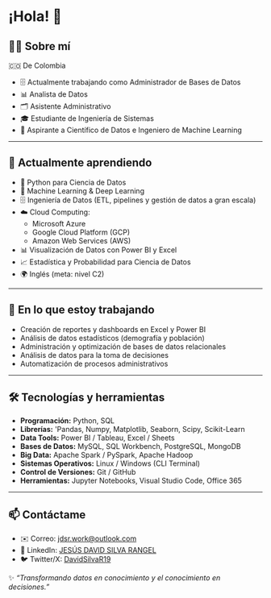 # ¡Hola! 👋

## 👨‍💻 Sobre mí
🇨🇴 De Colombia
- 🗄️ Actualmente trabajando como Administrador de Bases de Datos
- 📊 Analista de Datos  
- 🗂️ Asistente Administrativo  
- 🎓 Estudiante de Ingeniería de Sistemas  
- 🚀 Aspirante a Científico de Datos e Ingeniero de Machine Learning  

---

## 🌱 Actualmente aprendiendo

- 🐍 Python para Ciencia de Datos  
- 🤖 Machine Learning & Deep Learning  
- 🗄️ Ingeniería de Datos (ETL, pipelines y gestión de datos a gran escala)  
- ☁️ Cloud Computing:  
  - Microsoft Azure
  - Google Cloud Platform (GCP)
  - Amazon Web Services (AWS)
- 📊 Visualización de Datos con Power BI y Excel  
- 📈 Estadística y Probabilidad para Ciencia de Datos  
- 🌍 Inglés (meta: nivel C2)  

---

## 💼 En lo que estoy trabajando

- Creación de reportes y dashboards en Excel y Power BI
- Análisis de datos estadísticos (demografía y población)
- Administración y optimización de bases de datos relacionales
- Análisis de datos para la toma de decisiones  
- Automatización de procesos administrativos  

---

## 🛠️ Tecnologías y herramientas

- **Programación:** Python, SQL
- **Librerías:** 'Pandas, Numpy, Matplotlib, Seaborn, Scipy, Scikit-Learn
- **Data Tools:** Power BI / Tableau, Excel / Sheets
- **Bases de Datos:** MySQL, SQL Workbench, PostgreSQL, MongoDB
- **Big Data:** Apache Spark / PySpark, Apache Hadoop
- **Sistemas Operativos:** Linux / Windows (CLI Terminal)
- **Control de Versiones:** Git / GitHub
- **Herramientas:** Jupyter Notebooks, Visual Studio Code, Office 365

---

## 📫 Contáctame
- ✉️ Correo: [jdsr.work@outlook.com](mailto:jdsr.cuentapersona@gmail.com)
- 💼 LinkedIn: [JESÚS DAVID SILVA RANGEL](https://www.linkedin.com/in/jes%C3%BAs-david-silva-rangel-77706a260/)
- 🐦 Twitter/X: [DavidSilvaR19](https://x.com/DavidSilvaR19)

✨ *“Transformando datos en conocimiento y el conocimiento en decisiones.”*
